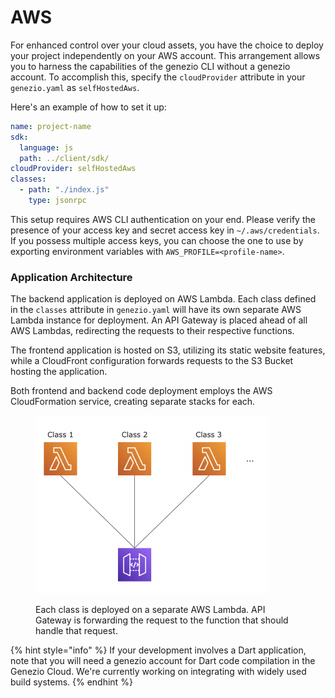 # AWS

For enhanced control over your cloud assets, you have the choice to deploy your project independently on your AWS account. This arrangement allows you to harness the capabilities of the genezio CLI without a genezio account. To accomplish this, specify the `cloudProvider` attribute in your `genezio.yaml` as `selfHostedAws`.

Here's an example of how to set it up:

```yaml
name: project-name
sdk:
  language: js
  path: ../client/sdk/
cloudProvider: selfHostedAws
classes:
  - path: "./index.js"
    type: jsonrpc
```

This setup requires AWS CLI authentication on your end. Please verify the presence of your access key and secret access key in `~/.aws/credentials`. If you possess multiple access keys, you can choose the one to use by exporting environment variables with `AWS_PROFILE=<profile-name>`.

### Application Architecture

The backend application is deployed on AWS Lambda. Each class defined in the `classes` attribute in `genezio.yaml` will have its own separate AWS Lambda instance for deployment. An API Gateway is placed ahead of all AWS Lambdas, redirecting the requests to their respective functions.

The frontend application is hosted on S3, utilizing its static website features, while a CloudFront configuration forwards requests to the S3 Bucket hosting the application.

Both frontend and backend code deployment employs the AWS CloudFormation service, creating separate stacks for each.

<figure><img src="../.gitbook/assets/image (2).png" alt="" width="372"><figcaption><p>Each class is deployed on a separate AWS Lambda. API Gateway is forwarding the request to the function that should handle that request.</p></figcaption></figure>

{% hint style="info" %}
If your development involves a Dart application, note that you will need a genezio account for Dart code compilation in the Genezio Cloud. We're currently working on integrating with widely used build systems.&#x20;
{% endhint %}
